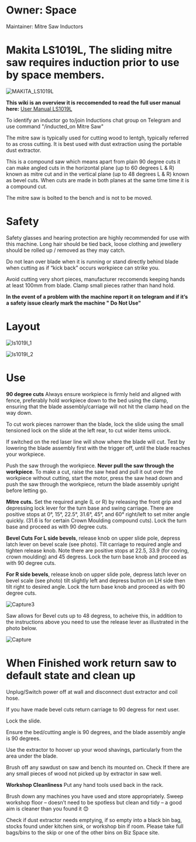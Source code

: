 # Owner: **Space**

Maintainer: Mitre Saw Inductors

# **Makita LS1019L**, The sliding mitre saw requires induction prior to use by space members.

![MAKITA_LS1019L](https://user-images.githubusercontent.com/86499131/232327834-9b4a9c0e-b06c-4a63-b743-f5f99933ea05.jpg)

**This wiki is an overview it is reccomended to read the full user manual here:** [User Manual LS1019L](https://drive.google.com/drive/folders/18qebcnrD0bUGeYpdYcAJrMUSyxWXZpZK)

To identify an inductor go to/join Inductions chat group on Telegram and use command "/inducted_on Mitre Saw"

The mitre saw is typically used for cutting wood to lentgh, typically referred to as cross cutting. It is best used with dust extraction using the portable dust extractor.

This is a compound saw which means apart from plain 90 degree cuts it can make angled cuts in the horizontal plane (up to 60 degrees L & R) known as mitre cut and in the vertical plane (up to 48 degrees L & R) known as bevel cuts. When cuts are made in both planes at the same time time it is a compound cut.

The mitre saw is bolted to the bench and is not to be moved. 

# Safety

Safety glasses and hearing protection are highly recommended for use with this machine. Long hair should be tied back, loose clothing and jewellery should be rolled up / removed as they may catch.

Do not lean over blade when it is running or stand directly behind blade when cutting as if “kick back” occurs workpiece can strike you.

Avoid cutting very short pieces, manufacturer reccomends keeping hands at least 100mm from blade. Clamp small pieces rather than hand hold.
 
**In the event of a problem with the machine report it on telegram and if it’s a safety issue clearly mark the machine " Do Not Use"**

# Layout

![ls1019l_1](https://user-images.githubusercontent.com/86499131/232328682-7fb863b5-32e7-48cf-9e01-7fe3099f2679.JPG)

![ls1019l_2](https://user-images.githubusercontent.com/86499131/232328689-2f0e105d-d834-43bd-9056-ccb52b8082d0.JPG)

# Use 
**90 degree cuts**
Always ensure workpiece is firmly held and aligned with fence, preferably hold workpiece down to the bed using the clamp, ensuring that the blade assembly/carriage will not hit the clamp head on the way down.

To cut work pieces narrower than the blade, lock the slide using the small tensioned lock on the slide at the left rear, to cut wider items unlock.

If switched on the red laser line will show where the blade will cut. Test by lowering the blade assembly first with the trigger off, until the blade reaches your workpiece.

Push the saw through the workpiece. **Never pull the saw through the workpiece**. To make a cut, raise the saw head and pull it out over
the workpiece without cutting, start the motor, press the saw head down and push the saw through the workpiece, return the blade assembly upright before letting go.

**Mitre cuts.** Set the required angle (L or R) by releasing the front grip and depressing lock lever for the turn base and swing carriage. There are positive stops at 0°, 15°, 22.5°, 31.6°, 45°, and 60° right/left to set miter angle quickly. (31.6 is for certain Crown Moulding compound cuts). Lock the turn base and proceed as with 90 degree cuts.

**Bevel Cuts** **For L side bevels**, release knob on upper slide pole, depress latch lever on bevel scale (see photo). Tilt carriage to required angle and tighten release knob. Note there are positive stops at 22.5, 33.9 (for coving, crown moulding) and 45 degress. Lock the turn base knob and proceed as with 90 degree cuts.

**For R side bevels**, release knob on upper slide pole, depress latch lever on bevel scale (see photo) tilt slightly left and depress button on LH side then tilt right to desired angle. Lock the turn base knob and proceed as with 90 degree cuts.

![Capture3](https://user-images.githubusercontent.com/86499131/232331616-15c3ad1b-8934-4cb8-8f8a-c7645c70cacc.jpg)

Saw allows for Bevel cuts up to 48 degress, to acheive this, in addition to the instructions above you need to use the release lever as illustrated in the photo below.

![Capture](https://user-images.githubusercontent.com/86499131/232332415-d81c35f9-f4f8-441e-a032-b1e2c149d389.JPG)



# When Finished work return saw to default state and clean up

Unplug/Switch power off at wall and disconnect dust extractor and coil hose.

If you have made bevel cuts return carriage to 90 degress for next user.

Lock the slide.

Ensure the bed/cutting angle is 90 degrees, and the blade assembly angle is 90 degrees.

Use the extractor to hoover up your wood shavings, particularly from the area under the blade.

Brush off any sawdust on saw and bench its mounted on. Check If there are any small pieces of wood not picked up by extractor in saw well. 

**Workshop Cleanliness**
Put any hand tools used back in the rack.

Brush down any machines you have used and store appropriately. Sweep workshop floor – doesn’t need to be spotless but clean and tidy – a good aim is cleaner than you found it 😊

Check if dust extractor needs emptying, if so empty into a black bin bag, stocks found under kitchen sink, or workshop bin if room. Please take full bags/bins to the skip or one of the other bins on Biz Space site.